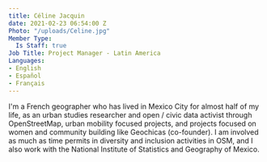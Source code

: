 ```yaml
---
title: Céline Jacquin
date: 2021-02-23 06:54:00 Z
Photo: "/uploads/Celine.jpg"
Member Type:
  Is Staff: true
Job Title: Project Manager - Latin America
Languages:
- English
- Español
- Français
---
```


I'm a French geographer who has lived in Mexico City for almost half of my life, as an urban studies researcher and open / civic data activist through OpenStreetMap, urban mobility focused projects, and projects focused on women and community building like Geochicas (co-founder). I am involved as much as time permits in diversity and inclusion activities in OSM, and I also work with the National Institute of Statistics and Geography of Mexico.